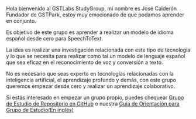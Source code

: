 Hola bienvenido al GSTLabs StudyGroup, mi nombre es José Calderón Fundador de GSTPark, estoy muy emocionado de que podamos aprender en conjunto.

Es objetivo de este grupo es aprender a realizar un modelo de idioma español desde cero para SpeechToText.

La idea es realizar una investigación relacionada con este tipo de tecnología y lo que se necesita para realizar como tal un modelo de lenguaje español que sea eficaz en el reconocimiento de voz y conversión a texto.

No es necesario que seas experto en tecnologías relacionadas con la inteligencia artificial, el aprendizaje profundo y demás, con este grupo queremos empezar desde cero y realizar un aprendizaje colaborativo.

Si estás interesado en empezar un grupo propio, puedes chequear <a href="https://github.com/mozillascience/studyGroup/blob/gh-pages/README-es.md">Grupo de Estudio de Repositorio en GitHub</a> o nuestra <a href="https://mozillascience.github.io/study-group-orientation/">Guía de Orientación para Grupo de Estudio(En inglés)<a>
